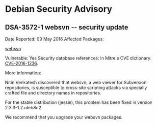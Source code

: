 
Debian Security Advisory
========================


DSA-3572-1 websvn -- security update
------------------------------------



Date Reported:
09 May 2016
Affected Packages:

[websvn](https://packages.debian.org/src:websvn)

Vulnerable:
Yes
Security database references:
In Mitre's CVE dictionary: [CVE-2016-1236](https://security-tracker.debian.org/tracker/CVE-2016-1236).  

More information:

Nitin Venkatesh discovered that websvn, a web viewer for Subversion
repositories, is susceptible to cross-site scripting attacks via
specially crafted file and directory names in repositories.


For the stable distribution (jessie), this problem has been fixed in
version 2.3.3-1.2+deb8u2.


We recommend that you upgrade your websvn packages.





